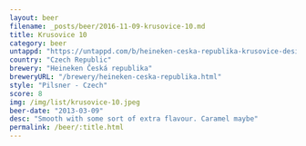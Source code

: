 ```yaml
---
layout: beer
filename: _posts/beer/2016-11-09-krusovice-10.md
title: Krusovice 10
category: beer
untappd: "https://untappd.com/b/heineken-ceska-republika-krusovice-desitka-10--svetle/23585"
country: "Czech Republic"
brewery: "Heineken Česká republika"
breweryURL: "/brewery/heineken-ceska-republika.html"
style: "Pilsner - Czech"
score: 8
img: /img/list/krusovice-10.jpeg
beer-date: "2013-03-09"
desc: "Smooth with some sort of extra flavour. Caramel maybe"
permalink: /beer/:title.html
---
```

